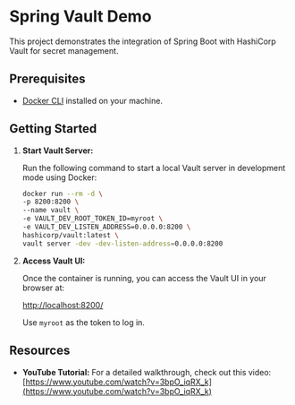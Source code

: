 # Spring Vault Demo

This project demonstrates the integration of Spring Boot with HashiCorp Vault for secret management.

## Prerequisites

*   [Docker CLI](https://docs.docker.com/engine/reference/commandline/cli/) installed on your machine.

## Getting Started

1.  **Start Vault Server:**

    Run the following command to start a local Vault server in development mode using Docker:

    ```bash
    docker run --rm -d \
    -p 8200:8200 \
    --name vault \
    -e VAULT_DEV_ROOT_TOKEN_ID=myroot \
    -e VAULT_DEV_LISTEN_ADDRESS=0.0.0.0:8200 \
    hashicorp/vault:latest \
    vault server -dev -dev-listen-address=0.0.0.0:8200
    ```

2.  **Access Vault UI:**

    Once the container is running, you can access the Vault UI in your browser at:

    [http://localhost:8200/](http://localhost:8200/)

    Use `myroot` as the token to log in.

## Resources

*   **YouTube Tutorial:** For a detailed walkthrough, check out this video: [https://www.youtube.com/watch?v=3bpO_iqRX_k](https://www.youtube.com/watch?v=3bpO_iqRX_k)
